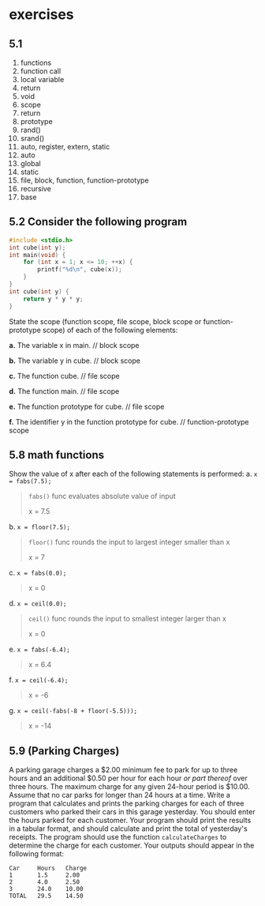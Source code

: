 # exercises

## 5.1

1. functions
2. function call
3. local variable
4. return
5. void
6. scope
7. return
8. prototype
9. rand()
10. srand()
11. auto, register, extern, static
12. auto
13. global
14. static
15. file, block, function, function-prototype
16. recursive
17. base

## 5.2 Consider the following program

```C
#include <stdio.h>
int cube(int y);
int main(void) {
    for (int x = 1; x <= 10; ++x) {
        printf("%d\n", cube(x));
    }
}
int cube(int y) {
    return y * y * y;
}
```

State the scope (function scope, file scope, block scope or function-prototype scope)
of each of the following elements:

**a.** The variable x in main. // block scope

**b.** The variable y in cube. // block scope

**c.** The function cube. // file scope

**d.** The function main. // file scope

**e.** The function prototype for cube. // file scope

**f.** The identifier y in the function prototype for cube. // function-prototype scope

## 5.8 math functions

Show the value of x after each of the following statements is performed:
a. `x = fabs(7.5);`

> `fabs()` func evaluates absolute value of input
>
> x = 7.5

b. `x = floor(7.5);`

> `floor()` func rounds the input to largest integer smaller than x
>
> x = 7

c. `x = fabs(0.0);`

> x = 0

d. `x = ceil(0.0);`

> `ceil()` func rounds the input to smallest integer larger than x
>
> x = 0

e. `x = fabs(-6.4);`

> x = 6.4

f. `x = ceil(-6.4);`

> x = -6

g. `x = ceil(-fabs(-8 + floor(-5.5)));`

> x = -14

## 5.9 (Parking Charges)

A parking garage charges a $2.00 minimum fee to park for up
to three hours and an additional $0.50 per hour for each hour *or part thereof* over three
hours. The maximum charge for any given 24-hour period is $10.00. Assume
that no car parks for longer than 24 hours at a time. Write a program that
calculates and prints the parking charges for each of three customers who
parked their cars in this garage yesterday. You should enter the hours
parked for each customer. Your program should print the results in a
tabular format, and should calculate and print the total of yesterday's
receipts. The program should use the function `calculateCharges` to determine
the charge for each customer. Your outputs should appear in the following
format:

```terminal
Car     Hours   Charge
1       1.5     2.00
2       4.0     2.50
3       24.0    10.00
TOTAL   29.5    14.50
```
